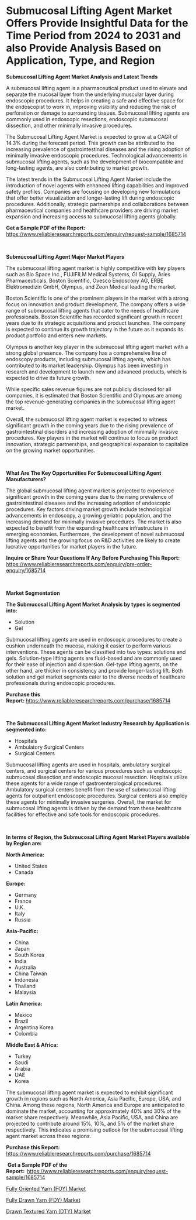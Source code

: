 <p><h1>Submucosal Lifting Agent Market Offers Provide Insightful Data for the Time Period from 2024 to 2031 and also Provide Analysis Based on Application, Type, and Region</h1></p><p><strong>Submucosal Lifting Agent Market Analysis and Latest Trends</strong></p>
<p><p>A submucosal lifting agent is a pharmaceutical product used to elevate and separate the mucosal layer from the underlying muscular layer during endoscopic procedures. It helps in creating a safe and effective space for the endoscopist to work in, improving visibility and reducing the risk of perforation or damage to surrounding tissues. Submucosal lifting agents are commonly used in endoscopic resections, endoscopic submucosal dissection, and other minimally invasive procedures.</p><p>The Submucosal Lifting Agent Market is expected to grow at a CAGR of 14.3% during the forecast period. This growth can be attributed to the increasing prevalence of gastrointestinal diseases and the rising adoption of minimally invasive endoscopic procedures. Technological advancements in submucosal lifting agents, such as the development of biocompatible and long-lasting agents, are also contributing to market growth.</p><p>The latest trends in the Submucosal Lifting Agent Market include the introduction of novel agents with enhanced lifting capabilities and improved safety profiles. Companies are focusing on developing new formulations that offer better visualization and longer-lasting lift during endoscopic procedures. Additionally, strategic partnerships and collaborations between pharmaceutical companies and healthcare providers are driving market expansion and increasing access to submucosal lifting agents globally.</p></p>
<p><strong>Get a Sample PDF of the Report:&nbsp;</strong> <a href="https://www.reliableresearchreports.com/enquiry/request-sample/1685714">https://www.reliableresearchreports.com/enquiry/request-sample/1685714</a></p>
<p>&nbsp;</p>
<p><strong>Submucosal Lifting Agent Major Market Players</strong></p>
<p><p>The submucosal lifting agent market is highly competitive with key players such as Bio Space Inc., FUJIFILM Medical Systems, GI Supply, Aries Pharmaceuticals, Boston Scientific, Ovesco Endoscopy AG, ERBE Elektromedizin GmbH, Olympus, and Zeon Medical leading the market. </p><p>Boston Scientific is one of the prominent players in the market with a strong focus on innovation and product development. The company offers a wide range of submucosal lifting agents that cater to the needs of healthcare professionals. Boston Scientific has recorded significant growth in recent years due to its strategic acquisitions and product launches. The company is expected to continue its growth trajectory in the future as it expands its product portfolio and enters new markets.</p><p>Olympus is another key player in the submucosal lifting agent market with a strong global presence. The company has a comprehensive line of endoscopy products, including submucosal lifting agents, which has contributed to its market leadership. Olympus has been investing in research and development to launch new and advanced products, which is expected to drive its future growth.</p><p>While specific sales revenue figures are not publicly disclosed for all companies, it is estimated that Boston Scientific and Olympus are among the top revenue-generating companies in the submucosal lifting agent market.</p><p>Overall, the submucosal lifting agent market is expected to witness significant growth in the coming years due to the rising prevalence of gastrointestinal disorders and increasing adoption of minimally invasive procedures. Key players in the market will continue to focus on product innovation, strategic partnerships, and geographical expansion to capitalize on the growing market opportunities.</p></p>
<p>&nbsp;</p>
<p><strong>What Are The Key Opportunities For Submucosal Lifting Agent Manufacturers?</strong></p>
<p><p>The global submucosal lifting agent market is projected to experience significant growth in the coming years due to the rising prevalence of gastrointestinal diseases and the increasing adoption of endoscopic procedures. Key factors driving market growth include technological advancements in endoscopy, a growing geriatric population, and the increasing demand for minimally invasive procedures. The market is also expected to benefit from the expanding healthcare infrastructure in emerging economies. Furthermore, the development of novel submucosal lifting agents and the growing focus on R&D activities are likely to create lucrative opportunities for market players in the future.</p></p>
<p><strong>Inquire or Share Your Questions If Any Before Purchasing This Report:</strong> <a href="https://www.reliableresearchreports.com/enquiry/pre-order-enquiry/1685714">https://www.reliableresearchreports.com/enquiry/pre-order-enquiry/1685714</a></p>
<p>&nbsp;</p>
<p><strong>Market Segmentation</strong></p>
<p><strong>The Submucosal Lifting Agent Market Analysis by types is segmented into:</strong></p>
<p><ul><li>Solution</li><li>Gel</li></ul></p>
<p><p>Submucosal lifting agents are used in endoscopic procedures to create a cushion underneath the mucosa, making it easier to perform various interventions. These agents can be classified into two types: solutions and gels. Solution-type lifting agents are fluid-based and are commonly used for their ease of injection and dispersion. Gel-type lifting agents, on the other hand, are thicker in consistency and provide longer-lasting lift. Both solution and gel market segments cater to the diverse needs of healthcare professionals during endoscopic procedures.</p></p>
<p><strong>Purchase this Report:&nbsp;</strong><a href="https://www.reliableresearchreports.com/purchase/1685714">https://www.reliableresearchreports.com/purchase/1685714</a></p>
<p>&nbsp;</p>
<p><strong>The Submucosal Lifting Agent Market Industry Research by Application is segmented into:</strong></p>
<p><ul><li>Hospitals</li><li>Ambulatory Surgical Centers</li><li>Surgical Centers</li></ul></p>
<p><p>Submucosal lifting agents are used in hospitals, ambulatory surgical centers, and surgical centers for various procedures such as endoscopic submucosal dissection and endoscopic mucosal resection. Hospitals utilize these agents for a wide range of gastroenterological procedures. Ambulatory surgical centers benefit from the use of submucosal lifting agents for outpatient endoscopic procedures. Surgical centers also employ these agents for minimally invasive surgeries. Overall, the market for submucosal lifting agents is driven by the demand from these healthcare facilities for effective and safe tools for endoscopic procedures.</p></p>
<p>&nbsp;</p>
<p><strong>In terms of Region, the Submucosal Lifting Agent Market Players available by Region are:</strong></p>
<p>
    <p> <strong> North America: </strong>
        <ul>
            <li>United States</li>
            <li>Canada</li>
        </ul>
        </p> 
    <p> <strong> Europe: </strong>
        <ul>
            <li>Germany</li>
            <li>France</li>
            <li>U.K.</li>
            <li>Italy</li>
            <li>Russia</li>
        </ul>
        </p> 
    <p> <strong> Asia-Pacific: </strong>
        <ul>
            <li>China</li>
            <li>Japan</li>
            <li>South Korea</li>
            <li>India</li>
            <li>Australia</li>
            <li>China Taiwan</li>
            <li>Indonesia</li>
            <li>Thailand</li>
            <li>Malaysia</li>
        </ul>
        </p> 
    <p> <strong> Latin America: </strong>
        <ul>
            <li>Mexico</li>
            <li>Brazil</li>
            <li>Argentina Korea</li>
            <li>Colombia</li>
        </ul>
        </p> 
    <p> <strong> Middle East & Africa: </strong>
        <ul>
            <li>Turkey</li>
            <li>Saudi</li>
            <li>Arabia</li>
            <li>UAE</li>
            <li>Korea</li>
        </ul>
    </p>
    </p>
<p><p>The submucosal lifting agent market is expected to exhibit significant growth in regions such as North America, Asia Pacific, Europe, USA, and China. Among these regions, North America and Europe are anticipated to dominate the market, accounting for approximately 40% and 30% of the market share respectively. Meanwhile, Asia Pacific, USA, and China are projected to contribute around 15%, 10%, and 5% of the market share respectively. This indicates a promising outlook for the submucosal lifting agent market across these regions.</p></p>
<p><strong>Purchase this Report: </strong><a href="https://www.reliableresearchreports.com/purchase/1685714">https://www.reliableresearchreports.com/purchase/1685714</a></p>
<p>&nbsp;<strong>Get a Sample PDF of the Report:&nbsp;&nbsp;</strong><a href="https://www.reliableresearchreports.com/enquiry/request-sample/1685714">https://www.reliableresearchreports.com/enquiry/request-sample/1685714</a></p>
<p><strong></strong></p>
<p><p><a href="https://github.com/johnbach50/Market-Research-Report-List-2/blob/main/fully-oriented-yarn-foy-market.md">Fully Oriented Yarn (FOY) Market</a></p><p><a href="https://github.com/pjcfca/Market-Research-Report-List-1/blob/main/fully-drawn-yarn-fdy-market.md">Fully Drawn Yarn (FDY) Market</a></p><p><a href="https://github.com/lylyparadise/Market-Research-Report-List-2/blob/main/drawn-textured-yarn-dty-market.md">Drawn Textured Yarn (DTY) Market</a></p></p>